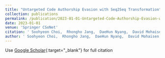 ```yaml
---
title: "Untargeted Code Authorship Evasion with Seq2Seq Transformation"
collection: publications
permalink: /publication/2023-01-01-Untargeted-Code-Authorship-Evasion-with-Seq2Seq-Transformation
date: 2023-01-01
venue: 'Springer CSoNet'
citation: ' Soohyeon Choi,  Rhongho Jang,  DaeHun Nyang,  David Mohaisen, &quot;Untargeted Code Authorship Evasion with Seq2Seq Transformation.&quot; Springer CSoNet, 2023.'
author: ' Soohyeon Choi,  Rhongho Jang,  DaeHun Nyang,  David Mohaisen, '
---
```

Use [Google Scholar](https://scholar.google.com/scholar?q=Untargeted+Code+Authorship+Evasion+with+Seq2Seq+Transformation){:target="_blank"} for full citation
